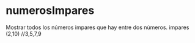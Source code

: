 # numerosImpares
Mostrar todos los números impares que hay entre dos números. impares (2,10)  //3,5,7,9
